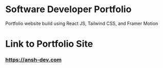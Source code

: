 # Software Developer Portfolio
Portfolio website build using React JS, Tailwind CSS, and Framer Motion

# Link to Portfolio Site 
### <a href="https://ansh-dev.com">https://ansh-dev.com</a>

